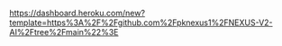 https://dashboard.heroku.com/new?template=https%3A%2F%2Fgithub.com%2Fpknexus1%2FNEXUS-V2-AI%2Ftree%2Fmain%22%3E
